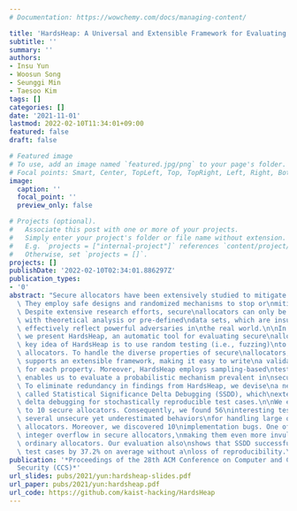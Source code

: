 ```yaml
---
# Documentation: https://wowchemy.com/docs/managing-content/

title: 'HardsHeap: A Universal and Extensible Framework for Evaluating Secure Allocators'
subtitle: ''
summary: ''
authors:
- Insu Yun
- Woosun Song
- Seunggi Min
- Taesoo Kim
tags: []
categories: []
date: '2021-11-01'
lastmod: 2022-02-10T11:34:01+09:00
featured: false
draft: false

# Featured image
# To use, add an image named `featured.jpg/png` to your page's folder.
# Focal points: Smart, Center, TopLeft, Top, TopRight, Left, Right, BottomLeft, Bottom, BottomRight.
image:
  caption: ''
  focal_point: ''
  preview_only: false

# Projects (optional).
#   Associate this post with one or more of your projects.
#   Simply enter your project's folder or file name without extension.
#   E.g. `projects = ["internal-project"]` references `content/project/deep-learning/index.md`.
#   Otherwise, set `projects = []`.
projects: []
publishDate: '2022-02-10T02:34:01.886297Z'
publication_types:
- '0'
abstract: "Secure allocators have been extensively studied to mitigate heap\nvulnerabilities.\
  \ They employ safe designs and randomized mechanisms to stop or\nmitigate heap exploitation.\
  \ Despite extensive research efforts, secure\nallocators can only be evaluated by\
  \ with theoretical analysis or pre-defined\ndata sets, which are insufficient to\
  \ effectively reflect powerful adversaries in\nthe real world.\n\nIn this paper,\
  \ we present HardsHeap, an automatic tool for evaluating secure\nallocators. The\
  \ key idea of HardsHeap is to use random testing (i.e., fuzzing)\nto evaluate secure\
  \ allocators. To handle the diverse properties of secure\nallocators, HardsHeap\
  \ supports an extensible framework, making it easy to write\na validation logic\
  \ for each property. Moreover, HardsHeap employs sampling-based\ntesting, which\
  \ enables us to evaluate a probabilistic mechanism prevalent in\nsecure allocators.\
  \ To eliminate redundancy in findings from HardsHeap, we devise\na new technique\
  \ called Statistical Significance Delta Debugging (SSDD), which\nextends the existing\
  \ delta debugging for stochastically reproducible test cases.\n\nWe evaluated HardsHeap\
  \ to 10 secure allocators. Consequently, we found 56\ninteresting test cases, including\
  \ several unsecure yet underestimated behaviors\nfor handling large objects in secure\
  \ allocators. Moreover, we discovered 10\nimplementation bugs. One of the bugs is\
  \ integer overflow in secure allocators,\nmaking them even more invulnerable than\
  \ ordinary allocators. Our evaluation also\nshows that SSDD successfully reduces\
  \ test cases by 37.2% on average without a\nloss of reproducibility.\n"
publication: '*Proceedings of the 28th ACM Conference on Computer and Communications
  Security (CCS)*'
url_slides: pubs/2021/yun:hardsheap-slides.pdf
url_paper: pubs/2021/yun:hardsheap.pdf
url_code: https://github.com/kaist-hacking/HardsHeap
---
```

